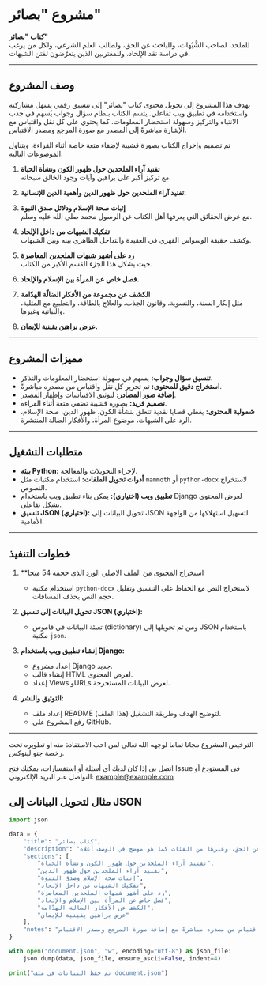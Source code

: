 # مشروع "بصائر"

**كتاب "بصائر"**  
للملحد، لصاحب الشُّبُهات، وللباحث عن الحق، ولطالب العلم الشرعي، ولكل من يرغب في دراسة نقد الإلحاد، وللمغتربين الذين يتعرَّضون لفتن الشبهات.

---

## وصف المشروع

يهدف هذا المشروع إلى تحويل محتوى كتاب "بصائر" إلى تنسيق رقمي يسهل مشاركته واستخدامه في تطبيق ويب تفاعلي. يتسم الكتاب بنظام سؤال وجواب يُسهم في جذب الانتباه والتركيز وسهولة استحضار المعلومات. كما يحتوي على كل نقل واقتباس مع الإشارة مباشرةً إلى المصدر مع صورة المرجع ومصدر الاقتباس.

تم تصميم وإخراج الكتاب بصورة قشيبة لإضفاء متعة خاصة أثناء القراءة، ويتناول الموضوعات التالية:

1. **تفنيد آراء الملحدين حول ظهور الكون ونشأة الحياة**  
   مع تركيز أكبر على براهين وآيات وجود الخالق سبحانه.

2. **تفنيد آراء الملحدين حول ظهور الدين وأهمية الدين للإنسانية.**

3. **إثبات صحة الإسلام ودلائل صدق النبوة**  
   مع عرض الحقائق التي يعرفها أهل الكتاب عن الرسول محمد صلى الله عليه وسلم.

4. **تفكيك الشبهات من داخل الإلحاد**  
   وكشف حقيقة الوسواس القهري في العقيدة والتداخل الظاهري بينه وبين الشبهات.

5. **رد على أشهر شبهات الملحدين المعاصرة**  
   حيث يشكل هذا الجزء القسم الأكبر من الكتاب.

6. **فصل خاص عن المرأة بين الإسلام والإلحاد.**

7. **الكشف عن مجموعة من الأفكار الضالّة الهدّامة**  
   مثل إنكار السنة، والنسوية، وقانون الجذب، والعلاج بالطاقة، والتطبيع مع المثلية، والنباتية وغيرها.

8. **عرض براهين يقينية للإيمان.**

---

## مميزات المشروع

- **تنسيق سؤال وجواب:** يسهم في سهولة استحضار المعلومات والتذكر.
- **استخراج دقيق للمحتوى:** تم تحرير كل نقل واقتباس من مصدره مباشرةً.
- **إضافة صور المصادر:** لتوثيق الاقتباسات وإظهار المصدر.
- **تصميم فريد:** بصورة قشيبة تضفي متعة أثناء القراءة.
- **شمولية المحتوى:** يغطي قضايا نقدية تتعلق بنشأة الكون، ظهور الدين، صحة الإسلام، الرد على الشبهات، موضوع المرأة، والأفكار الضالة المنتشرة.

---

## متطلبات التشغيل

- **بيئة Python:** لإجراء التحويلات والمعالجة.
- **أدوات تحويل الملفات:** استخدام مكتبات مثل `mammoth` أو `python-docx` لاستخراج النصوص.
- **تطبيق ويب (اختياري):** يمكن بناء تطبيق ويب باستخدام Django لعرض المحتوى بشكل تفاعلي.
- **تنسيق JSON (اختياري):** تحويل البيانات إلى JSON لتسهيل استهلاكها من الواجهة الأمامية.

---

## خطوات التنفيذ

1. **استخراج المحتوى من الملف الاصلي الورد الذي حجمه 54 ميجا 
   -  استخدام مكتبة `python-docx` لاستخراج النص مع الحفاظ على التنسيق وتقليل حجم النص بحذف المسافات.

3. **تحويل البيانات إلى تنسيق JSON (اختياري):**
   - تعبئة البيانات في قاموس (dictionary) ومن ثم تحويلها إلى JSON باستخدام مكتبة `json`.

4. **إنشاء تطبيق ويب باستخدام Django:**
   - إعداد مشروع Django جديد.
   - إنشاء قالب HTML لعرض المحتوى.
   - إعداد Views وURLs لعرض البيانات المستخرجة.

5. **التوثيق والنشر:**
   - إعداد ملف README (هذا الملف) لتوضيح الهدف وطريقة التشغيل.
   - رفع المشروع على GitHub.

---
الترخيص
المشروع مجانا تماما لوجهه الله تعالى لمن احب الاستفادة منه او تطويره تحت رخصة جنو لينوكس.

اتصل بي
إذا كان لديك أي أسئلة أو استفسارات، يمكنك فتح Issue في المستودع أو التواصل عبر البريد الإلكتروني: example@example.com




## مثال لتحويل البيانات إلى JSON

```python
import json

data = {
    "title": "كتاب بصائر",
    "description": "كتاب للملحد، لصاحب الشبهات، وللباحث عن الحق، وغيرها من الفئات كما هو موضح في الوصف أعلاه.",
    "sections": [
        "تفنيد آراء الملحدين حول ظهور الكون ونشأة الحياة",
        "تفنيد آراء الملحدين حول ظهور الدين",
        "إثبات صحة الإسلام وصدق النبوة",
        "تفكيك الشبهات من داخل الإلحاد",
        "رد على أشهر شبهات الملحدين المعاصرة",
        "فصل خاص عن المرأة بين الإسلام والإلحاد",
        "الكشف عن الأفكار الضالة الهدّامة",
        "عرض براهين يقينية للإيمان"
    ],
    "notes": "تم تحرير كل نقل واقتباس من مصدره مباشرةً مع إضافة صورة المرجع ومصدر الاقتباس."
}

with open("document.json", "w", encoding="utf-8") as json_file:
    json.dump(data, json_file, ensure_ascii=False, indent=4)

print("تم حفظ البيانات في ملف document.json")
